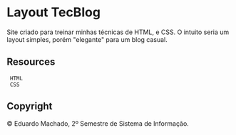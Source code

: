 

# Layout TecBlog

Site criado para treinar minhas técnicas de HTML, e CSS. O intuito seria um layout simples, porém "elegante" para um blog casual.

## Resources

<summary> <code> HTML </code> </summary>
<code> CSS </code>


</details>

  

</details>



## Copyright

© Eduardo Machado, 2º Semestre de Sistema de Informação.
